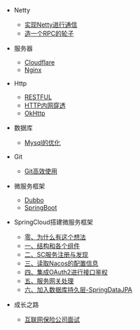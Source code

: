 - Netty
    
    - [实现Netty进行通信](netty/use-java-create-netty-communication.md)
    - [造一个RPC的轮子](netty/netty-rpc.md)

- 服务器
    
    - [Cloudflare](network/cloudflare.md)
    - [Nginx](network/nginx.md)

- Http

    - [RESTFUL](java/restful.md)
    - [HTTP内网穿透](network/nat.md)
    - [OkHttp](java/okhttp.md)

- 数据库

    - [Mysql的优化](db/mysql_20200311.md)

- Git

    - [Git高效使用](git/gituse.md)
    
- 微服务框架
 
    - [Dubbo](microservice/dubbo.md)
    - [SpringBoot](microservice/springboot.md)
    
- SpringCloud搭建微服务框架

    - [零、为什么有这个想法](squid/preface.md)
    - [一、结构和各个组件](squid/squid-1-project.md)
    - [二、SC服务注册与发现](squid/squid-2.1-sc-server.md)
    - [三、读取Nacos的配置信息](squid/squid-2.2-sc-config.md)
    - [四、集成OAuth2进行接口鉴权](squid/squid-3-oauth.md)
    - [五、服务网关处理](squid/squid-4-gateway.md)
    - [六、加入数据库持久层-SpringDataJPA](squid/squid-5.1-jpa.md)
    
- 成长之路

    - [互联网保险公司面试](interview/interview0316.md)
